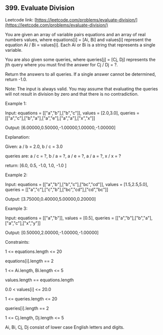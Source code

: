 ## 399. Evaluate Division


Leetcode link: [https://leetcode.com/problems/evaluate-division/](https://leetcode.com/problems/evaluate-division/)


You are given an array of variable pairs equations and an array of real numbers values, where equations[i] = [Ai, Bi] and values[i] represent the equation Ai / Bi = values[i]. Each Ai or Bi is a string that represents a single variable.

You are also given some queries, where queries[j] = [Cj, Dj] represents the jth query where you must find the answer for Cj / Dj = ?.

Return the answers to all queries. If a single answer cannot be determined, return -1.0.

Note: The input is always valid. You may assume that evaluating the queries will not result in division by zero and that there is no contradiction.

 

Example 1:

Input: equations = [["a","b"],["b","c"]], values = [2.0,3.0], queries = [["a","c"],["b","a"],["a","e"],["a","a"],["x","x"]]

Output: [6.00000,0.50000,-1.00000,1.00000,-1.00000]

Explanation: 

Given: a / b = 2.0, b / c = 3.0

queries are: a / c = ?, b / a = ?, a / e = ?, a / a = ?, x / x = ?

return: [6.0, 0.5, -1.0, 1.0, -1.0 ]

Example 2:

Input: equations = [["a","b"],["b","c"],["bc","cd"]], values = [1.5,2.5,5.0], queries = [["a","c"],["c","b"],["bc","cd"],["cd","bc"]]

Output: [3.75000,0.40000,5.00000,0.20000]

Example 3:

Input: equations = [["a","b"]], values = [0.5], queries = [["a","b"],["b","a"],["a","c"],["x","y"]]

Output: [0.50000,2.00000,-1.00000,-1.00000]
 

Constraints:

1 <= equations.length <= 20

equations[i].length == 2

1 <= Ai.length, Bi.length <= 5

values.length == equations.length

0.0 < values[i] <= 20.0

1 <= queries.length <= 20

queries[i].length == 2

1 <= Cj.length, Dj.length <= 5

Ai, Bi, Cj, Dj consist of lower case English letters and digits.